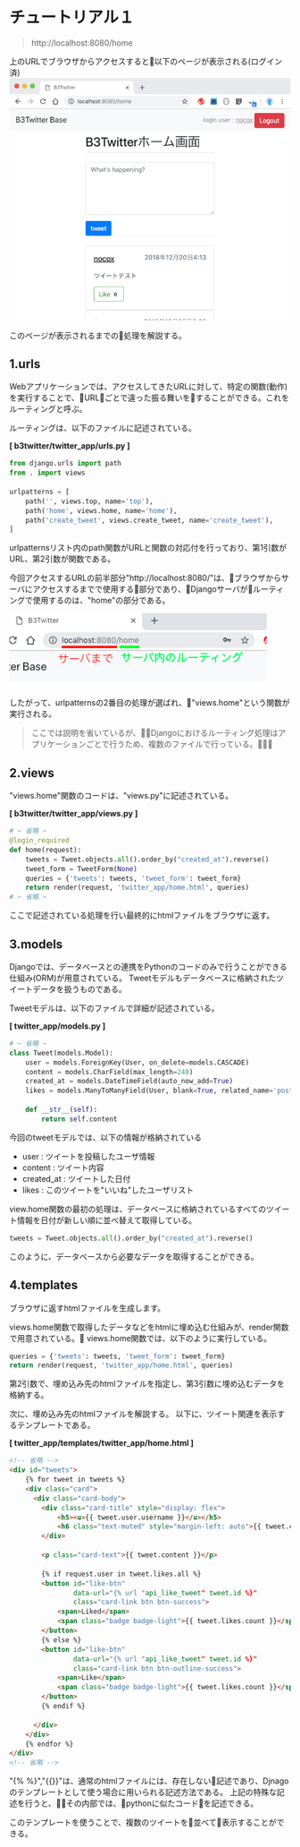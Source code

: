 # チュートリアル１
> http://localhost:8080/home

上のURLでブラウザからアクセスすると以下のページが表示される(ログイン済)
![get_home](md_images/get_home.png)

このページが表示されるまでの処理を解説する。


## 1.urls
Webアプリケーションでは、アクセスしてきたURLに対して、特定の関数(動作)を実行することで、URLごとで違った振る舞いをすることができる。これをルーティングと呼ぶ。

ルーティングは、以下のファイルに記述されている。

**[ b3twitter/twitter_app/urls.py ]**
```Python
from django.urls import path
from . import views

urlpatterns = [
    path('', views.top, name='top'),
    path('home', views.home, name='home'),
    path('create_tweet', views.create_tweet, name='create_tweet'),
]
```
urlpatternsリスト内のpath関数がURLと関数の対応付を行っており、第1引数がURL、第2引数が関数である。

今回アクセスするURLの前半部分"http://localhost:8080/"は、ブラウザからサーバにアクセスするまでで使用する部分であり、Djangoサーバがルーティングで使用するのは、"home"の部分である。

![get_home_url](md_images/get_home_url.png)

したがって、urlpatternsの2番目の処理が選ばれ、"views.home"という関数が実行される。

> ここでは説明を省いているが、Djangoにおけるルーティング処理はアプリケーションごとで行うため、複数のファイルで行っている。

## 2.views
"views.home"関数のコードは、"views.py"に記述されている。

**[ b3twitter/twitter_app/views.py ]**
```Python
# ~ 省略 ~
@login_required
def home(request):
    tweets = Tweet.objects.all().order_by("created_at").reverse()
    tweet_form = TweetForm(None)
    queries = {'tweets': tweets, 'tweet_form': tweet_form}
    return render(request, 'twitter_app/home.html', queries)
# ~ 省略 ~
```

ここで記述されている処理を行い最終的にhtmlファイルをブラウザに返す。


## 3.models
Djangoでは、データベースとの連携をPythonのコードのみで行うことができる仕組み(ORM)が用意されている。
Tweetモデルもデータベースに格納されたツイートデータを扱うものである。

Tweetモデルは、以下のファイルで詳細が記述されている。

**[ twitter_app/models.py ]**
```Python
# ~ 省略 ~
class Tweet(models.Model):
    user = models.ForeignKey(User, on_delete=models.CASCADE)
    content = models.CharField(max_length=240)
    created_at = models.DateTimeField(auto_now_add=True)
    likes = models.ManyToManyField(User, blank=True, related_name='post_likes')

    def __str__(self):
        return self.content
```

今回のtweetモデルでは、以下の情報が格納されている
  - user        : ツイートを投稿したユーザ情報
  - content     : ツイート内容
  - created_at  : ツイートした日付
  - likes       : このツイートを"いいね"したユーザリスト


view.home関数の最初の処理は、データベースに格納されているすべてのツイート情報を日付が新しい順に並べ替えて取得している。
```Python
tweets = Tweet.objects.all().order_by("created_at").reverse()
```

このように、データベースから必要なデータを取得することができる。

## 4.templates
ブラウザに返すhtmlファイルを生成します。

views.home関数で取得したデータなどをhtmlに埋め込む仕組みが、render関数で用意されている。
views.home関数では、以下のように実行している。
```Python
queries = {'tweets': tweets, 'tweet_form': tweet_form}
return render(request, 'twitter_app/home.html', queries)
```
第2引数で、埋め込み先のhtmlファイルを指定し、第3引数に埋め込むデータを格納する。


次に、埋め込み先のhtmlファイルを解説する。
以下に、ツイート関連を表示するテンプレートである。

**[ twitter_app/templates/twitter_app/home.html ]**
```html
<!-- 省略 -->
<div id="tweets">
    {% for tweet in tweets %}
    <div class="card">
      <div class="card-body">
        <div class="card-title" style="display: flex">
            <h5><u>{{ tweet.user.username }}</u></h5>
            <h6 class="text-muted" style="margin-left: auto">{{ tweet.created_at }}</h6>
        </div>

        <p class="card-text">{{ tweet.content }}</p>

        {% if request.user in tweet.likes.all %}
        <button id="like-btn"
                data-url="{% url "api_like_tweet" tweet.id %}"
                class="card-link btn btn-success">
            <span>Liked</span>
            <span class="badge badge-light">{{ tweet.likes.count }}</span>
        </button>
        {% else %}
        <button id="like-btn"
                data-url="{% url "api_like_tweet" tweet.id %}"
                class="card-link btn btn-outline-success">
            <span>Like</span>
            <span class="badge badge-light">{{ tweet.likes.count }}</span>
        </button>
        {% endif %}

      </div>
    </div>
    {% endfor %}
</div>
<!-- 省略 -->
```
"{% %}","{{}}"は、通常のhtmlファイルには、存在しない記述であり、Djnagoのテンプレートとして使う場合に用いられる記述方法である。
上記の特殊な記述を行うと、その内部では、pythonに似たコードを記述できる。

このテンプレートを使うことで、複数のツイートを並べて表示することができる。
